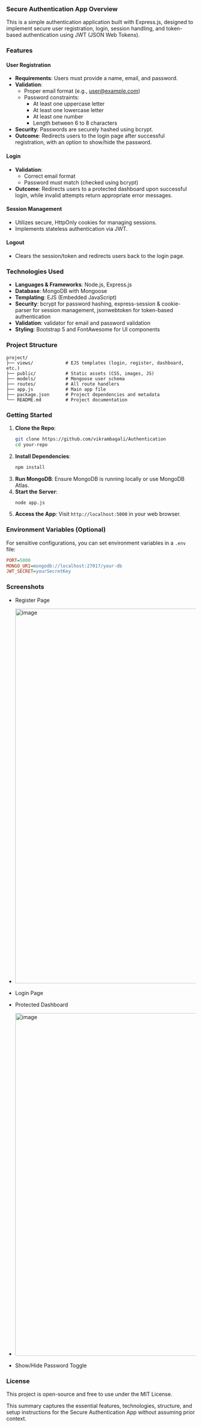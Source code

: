 
### Secure Authentication App Overview
This is a simple authentication application built with Express.js, designed to implement secure user registration, login, session handling, and token-based authentication using JWT (JSON Web Tokens).

### Features

#### User Registration
- **Requirements**: Users must provide a name, email, and password.
- **Validation**:
  - Proper email format (e.g., user@example.com)
  - Password constraints:
    - At least one uppercase letter
    - At least one lowercase letter
    - At least one number
    - Length between 6 to 8 characters
- **Security**: Passwords are securely hashed using bcrypt.
- **Outcome**: Redirects users to the login page after successful registration, with an option to show/hide the password.

#### Login
- **Validation**:
  - Correct email format
  - Password must match (checked using bcrypt)
- **Outcome**: Redirects users to a protected dashboard upon successful login, while invalid attempts return appropriate error messages.

#### Session Management
- Utilizes secure, HttpOnly cookies for managing sessions.
- Implements stateless authentication via JWT.

#### Logout
- Clears the session/token and redirects users back to the login page.

### Technologies Used
- **Languages & Frameworks**: Node.js, Express.js
- **Database**: MongoDB with Mongoose
- **Templating**: EJS (Embedded JavaScript)
- **Security**: bcrypt for password hashing, express-session & cookie-parser for session management, jsonwebtoken for token-based authentication
- **Validation**: validator for email and password validation
- **Styling**: Bootstrap 5 and FontAwesome for UI components

### Project Structure
```
project/
├── views/            # EJS templates (login, register, dashboard, etc.)
├── public/           # Static assets (CSS, images, JS)
├── models/           # Mongoose user schema
├── routes/           # All route handlers
├── app.js            # Main app file
├── package.json      # Project dependencies and metadata
└── README.md         # Project documentation
```

### Getting Started
1. **Clone the Repo**:
   ```bash
   git clone https://github.com/vikrambagali/Authentication
   cd your-repo
   ```
2. **Install Dependencies**:
   ```bash
   npm install
   ```
3. **Run MongoDB**: Ensure MongoDB is running locally or use MongoDB Atlas.
4. **Start the Server**:
   ```bash
   node app.js
   ```
5. **Access the App**: Visit `http://localhost:5000` in your web browser.

### Environment Variables (Optional)
For sensitive configurations, you can set environment variables in a `.env` file:
```ini
PORT=5000
MONGO_URI=mongodb://localhost:27017/your-db
JWT_SECRET=yourSecretKey
```

### Screenshots
- Register Page
- <img width="1635" height="995" alt="image" src="https://github.com/user-attachments/assets/b97a244e-e676-412a-abb9-85595ce2583d" />

- Login Page
- Protected Dashboard
- <img width="1549" height="910" alt="image" src="https://github.com/user-attachments/assets/a5b6efed-d801-4489-a379-3147d123d850" />

- Show/Hide Password Toggle

### License
This project is open-source and free to use under the MIT License.

This summary captures the essential features, technologies, structure, and setup instructions for the Secure Authentication App without assuming prior context.

